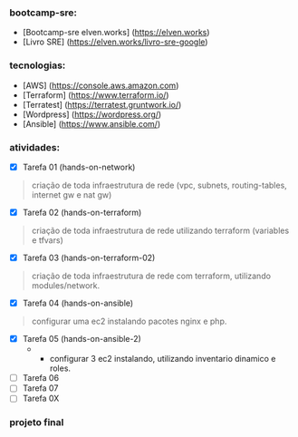 ### bootcamp-sre:
- [Bootcamp-sre elven.works] (https://elven.works)
- [Livro SRE] (https://elven.works/livro-sre-google)

### tecnologias:
- [AWS] (https://console.aws.amazon.com)
- [Terraform] (https://www.terraform.io/)
- [Terratest] (https://terratest.gruntwork.io/)
- [Wordpress] (https://wordpress.org/)
- [Ansible] (https://www.ansible.com/)

### atividades:
- [x] Tarefa 01 (hands-on-network)
> criação de toda infraestrutura de rede (vpc, subnets, routing-tables, internet gw e nat gw)
- [x] Tarefa 02 (hands-on-terraform)
> criação de toda infraestrutura de rede utilizando terraform (variables e tfvars)
- [x] Tarefa 03 (hands-on-terraform-02)
> criação de toda infraestrutura de rede com terraform, utilizando modules/network.
- [x] Tarefa 04 (hands-on-ansible)
> configurar uma ec2 instalando pacotes nginx e php.
- [x] Tarefa 05 (hands-on-ansible-2)
	* * configurar 3 ec2 instalando, utilizando inventario dinamico e roles.
- [ ] Tarefa 06
- [ ] Tarefa 07
- [ ] Tarefa 0X 

### projeto final

